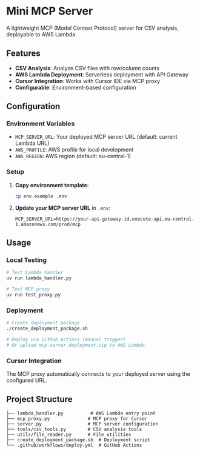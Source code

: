 # Mini MCP Server

A lightweight MCP (Model Context Protocol) server for CSV analysis, deployable to AWS Lambda.

## Features

- **CSV Analysis**: Analyze CSV files with row/column counts
- **AWS Lambda Deployment**: Serverless deployment with API Gateway
- **Cursor Integration**: Works with Cursor IDE via MCP proxy
- **Configurable**: Environment-based configuration

## Configuration

### Environment Variables

- `MCP_SERVER_URL`: Your deployed MCP server URL (default: current Lambda URL)
- `AWS_PROFILE`: AWS profile for local development
- `AWS_REGION`: AWS region (default: eu-central-1)

### Setup

1. **Copy environment template**:
   ```bash
   cp env.example .env
   ```

2. **Update your MCP server URL** in `.env`:
   ```
   MCP_SERVER_URL=https://your-api-gateway-id.execute-api.eu-central-1.amazonaws.com/prod/mcp
   ```

## Usage

### Local Testing

```bash
# Test Lambda handler
uv run lambda_handler.py

# Test MCP proxy
uv run test_proxy.py
```

### Deployment

```bash
# Create deployment package
./create_deployment_package.sh

# Deploy via GitHub Actions (manual trigger)
# Or upload mcp-server-deployment.zip to AWS Lambda
```

### Cursor Integration

The MCP proxy automatically connects to your deployed server using the configured URL.

## Project Structure

```
├── lambda_handler.py          # AWS Lambda entry point
├── mcp_proxy.py              # MCP proxy for Cursor
├── server.py                 # MCP server configuration
├── tools/csv_tools.py        # CSV analysis tools
├── utils/file_reader.py      # File utilities
├── create_deployment_package.sh  # Deployment script
└── .github/workflows/deploy.yml  # GitHub Actions
```
